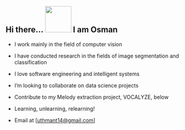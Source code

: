 ## Hi there... <img src="https://github.com/logic-OT/logic-OT/assets/61668807/218de709-c323-4bfb-b800-0bf56997e7d5" width="70" height="70"/>  I am Osman


- I work mainly in the field of computer vision

- I have conducted research in the fields of image segmentation and classification

- I love software engineering and intelligent systems

- I’m looking to collaborate on data science projects

- Contribute to my Melody extraction project, VOCALYZE, below

- Learning, unlearning, relearning!

- Email at [uthmant14@gmail.com]
